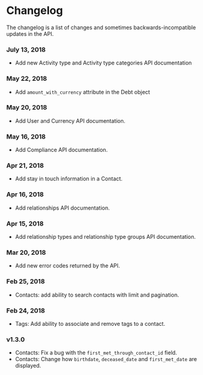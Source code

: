 # Changelog

The changelog is a list of changes and sometimes backwards-incompatible updates in the API.

### July 13, 2018

* Add new Activity type and Activity type categories API documentation

### May 22, 2018

* Add `amount_with_currency` attribute in the Debt object

### May 20, 2018

* Add User and Currency API documentation.

### May 16, 2018

* Add Compliance API documentation.

### Apr 21, 2018

* Add stay in touch information in a Contact.

### Apr 16, 2018

* Add relationships API documentation.

### Apr 15, 2018

* Add relationship types and relationship type groups API documentation.

### Mar 20, 2018

* Add new error codes returned by the API.

### Feb 25, 2018

* Contacts: add ability to search contacts with limit and pagination.

### Feb 24, 2018

* Tags: Add ability to associate and remove tags to a contact.

### v1.3.0

* Contacts: Fix a bug with the `first_met_through_contact_id` field.
* Contacts: Change how `birthdate`, `deceased_date` and `first_met_date` are displayed.
